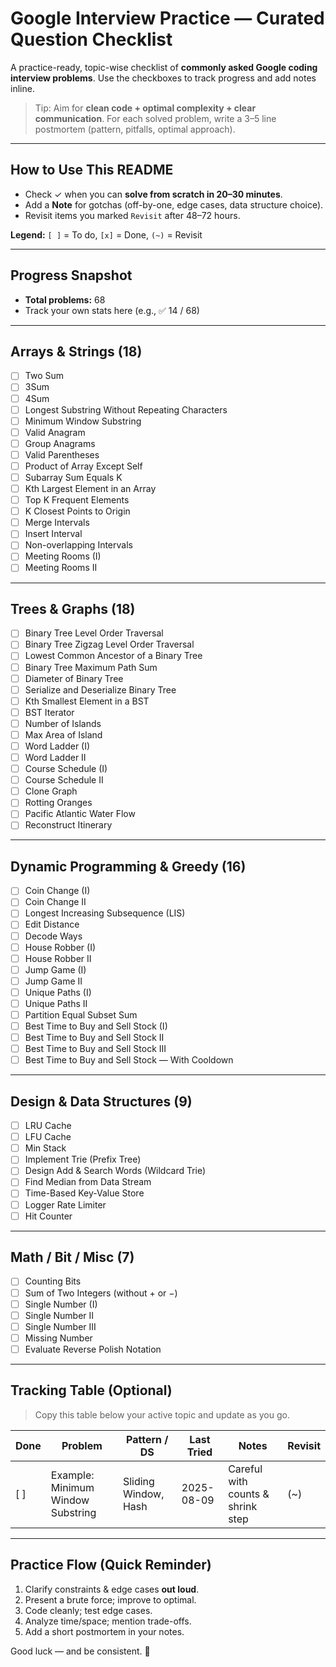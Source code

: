 # Google Interview Practice — Curated Question Checklist

A practice-ready, topic-wise checklist of **commonly asked Google coding interview problems**. Use the checkboxes to track progress and add notes inline.

> Tip: Aim for **clean code + optimal complexity + clear communication**. For each solved problem, write a 3–5 line postmortem (pattern, pitfalls, optimal approach).

---

## How to Use This README
- Check ✓ when you can **solve from scratch in 20–30 minutes**.
- Add a **Note** for gotchas (off-by-one, edge cases, data structure choice).
- Revisit items you marked `Revisit` after 48–72 hours.

**Legend:** `[ ]` = To do, `[x]` = Done, `(~)` = Revisit

---

## Progress Snapshot
- **Total problems:** 68  
- Track your own stats here (e.g., ✅ 14 / 68)

---

## Arrays & Strings (18)
- [ ] Two Sum
- [ ] 3Sum
- [ ] 4Sum
- [ ] Longest Substring Without Repeating Characters
- [ ] Minimum Window Substring
- [ ] Valid Anagram
- [ ] Group Anagrams
- [ ] Valid Parentheses
- [ ] Product of Array Except Self
- [ ] Subarray Sum Equals K
- [ ] Kth Largest Element in an Array
- [ ] Top K Frequent Elements
- [ ] K Closest Points to Origin
- [ ] Merge Intervals
- [ ] Insert Interval
- [ ] Non-overlapping Intervals
- [ ] Meeting Rooms (I)
- [ ] Meeting Rooms II

---

## Trees & Graphs (18)
- [ ] Binary Tree Level Order Traversal
- [ ] Binary Tree Zigzag Level Order Traversal
- [ ] Lowest Common Ancestor of a Binary Tree
- [ ] Binary Tree Maximum Path Sum
- [ ] Diameter of Binary Tree
- [ ] Serialize and Deserialize Binary Tree
- [ ] Kth Smallest Element in a BST
- [ ] BST Iterator
- [ ] Number of Islands
- [ ] Max Area of Island
- [ ] Word Ladder (I)
- [ ] Word Ladder II
- [ ] Course Schedule (I)
- [ ] Course Schedule II
- [ ] Clone Graph
- [ ] Rotting Oranges
- [ ] Pacific Atlantic Water Flow
- [ ] Reconstruct Itinerary

---

## Dynamic Programming & Greedy (16)
- [ ] Coin Change (I)
- [ ] Coin Change II
- [ ] Longest Increasing Subsequence (LIS)
- [ ] Edit Distance
- [ ] Decode Ways
- [ ] House Robber (I)
- [ ] House Robber II
- [ ] Jump Game (I)
- [ ] Jump Game II
- [ ] Unique Paths (I)
- [ ] Unique Paths II
- [ ] Partition Equal Subset Sum
- [ ] Best Time to Buy and Sell Stock (I)
- [ ] Best Time to Buy and Sell Stock II
- [ ] Best Time to Buy and Sell Stock III
- [ ] Best Time to Buy and Sell Stock — With Cooldown

---

## Design & Data Structures (9)
- [ ] LRU Cache
- [ ] LFU Cache
- [ ] Min Stack
- [ ] Implement Trie (Prefix Tree)
- [ ] Design Add & Search Words (Wildcard Trie)
- [ ] Find Median from Data Stream
- [ ] Time-Based Key-Value Store
- [ ] Logger Rate Limiter
- [ ] Hit Counter

---

## Math / Bit / Misc (7)
- [ ] Counting Bits
- [ ] Sum of Two Integers (without + or −)
- [ ] Single Number (I)
- [ ] Single Number II
- [ ] Single Number III
- [ ] Missing Number
- [ ] Evaluate Reverse Polish Notation

---

## Tracking Table (Optional)
> Copy this table below your active topic and update as you go.

| Done | Problem | Pattern / DS | Last Tried | Notes | Revisit |
|---|---|---|---|---|---|
| [ ] | Example: Minimum Window Substring | Sliding Window, Hash | 2025-08-09 | Careful with counts & shrink step | (~) |

---

## Practice Flow (Quick Reminder)
1. Clarify constraints & edge cases **out loud**.
2. Present a brute force; improve to optimal.
3. Code cleanly; test edge cases.
4. Analyze time/space; mention trade-offs.
5. Add a short postmortem in your notes.

Good luck — and be consistent. 🚀
